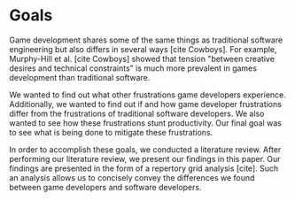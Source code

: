 # Goals
Game development shares some of the same things as traditional software engineering but also differs in several ways [cite Cowboys]. For example, Murphy-Hill et al. [cite Cowboys] showed that tension "between creative desires and technical constraints" is much more prevalent in games development than traditional software. 

We wanted to find out what other frustrations game developers experience. Additionally, we wanted to find out if and how game developer frustrations differ from the frustrations of traditional software developers. We also wanted to see how these frustrations stunt productivity. Our final goal was to see what is being done to mitigate these frustrations.

In order to accomplish these goals, we conducted a literature review. After performing our literature review, we present our findings in this paper. Our findings are presented in the form of a repertory grid analysis [cite]. Such an analysis allows us to concisely convey the differences we found between game developers and software developers.